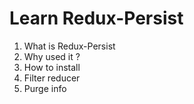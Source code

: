 # Learn Redux-Persist

1. What is Redux-Persist
2. Why used it ?
3. How to install
4. Filter reducer
5. Purge info
